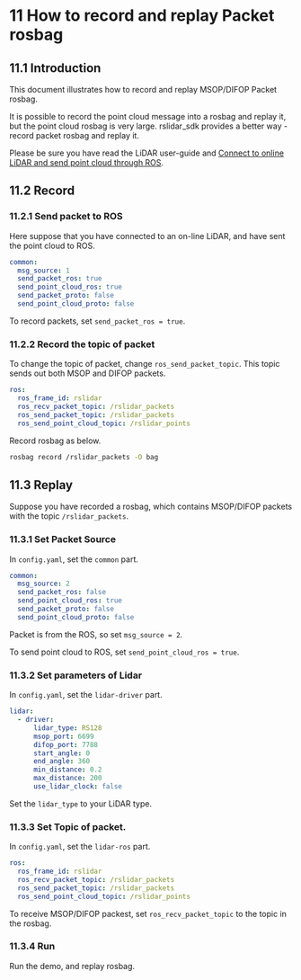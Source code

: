 # 11 How to record and replay Packet rosbag



## 11.1 Introduction

This document illustrates how to record and replay MSOP/DIFOP Packet rosbag. 

It is possible to record the point cloud message into a rosbag and replay it, but the point cloud rosbag is very large. rslidar_sdk provides a better way -  record packet rosbag and replay it. 

Please be sure you have read the LiDAR user-guide and [Connect to online LiDAR and send point cloud through ROS](./06_how_to_decode_online_lidar.md).



## 11.2 Record

### 11.2.1 Send packet to ROS

Here suppose that you have connected to an on-line LiDAR, and have sent the point cloud to ROS.


```yaml
common:
  msg_source: 1                                       
  send_packet_ros: true                                
  send_point_cloud_ros: true                            
  send_packet_proto: false                              
  send_point_cloud_proto: false                         
```

To record packets, set ```send_packet_ros = true```. 

### 11.2.2 Record the topic of packet

To change the topic of packet, change ```ros_send_packet_topic```. This topic sends out both MSOP and DIFOP packets. 

```yaml
ros:
  ros_frame_id: rslidar           
  ros_recv_packet_topic: /rslidar_packets    
  ros_send_packet_topic: /rslidar_packets   
  ros_send_point_cloud_topic: /rslidar_points      
```

Record rosbag as below.

```sh
rosbag record /rslidar_packets -O bag
```



## 11.3 Replay

Suppose you have recorded a rosbag, which contains MSOP/DIFOP packets with the topic ```/rslidar_packets```. 

### 11.3.1 Set Packet Source

In `config.yaml`, set the `common` part.

```yaml
common:
  msg_source: 2                                       
  send_packet_ros: false                                
  send_point_cloud_ros: true                            
  send_packet_proto: false                              
  send_point_cloud_proto: false                         
```

Packet is from the ROS, so set ```msg_source = 2```. 

To send point cloud to ROS, set ```send_point_cloud_ros = true```.

### 11.3.2 Set parameters of Lidar

In `config.yaml`, set the `lidar-driver` part.

```yaml
lidar:
  - driver:
      lidar_type: RS128            
      msop_port: 6699             
      difop_port: 7788           
      start_angle: 0               
      end_angle: 360              
      min_distance: 0.2            
      max_distance: 200           
      use_lidar_clock: false 
```

Set the ```lidar_type```  to your LiDAR type.

### 11.3.3 Set Topic of packet.

In `config.yaml`, set the `lidar-ros` part.

```yaml
ros:
  ros_frame_id: rslidar           
  ros_recv_packet_topic: /rslidar_packets    
  ros_send_packet_topic: /rslidar_packets   
  ros_send_point_cloud_topic: /rslidar_points  
```

To receive MSOP/DIFOP packest, set ```ros_recv_packet_topic```  to the topic in the rosbag.

### 11.3.4 Run

Run the demo, and replay rosbag.

 
